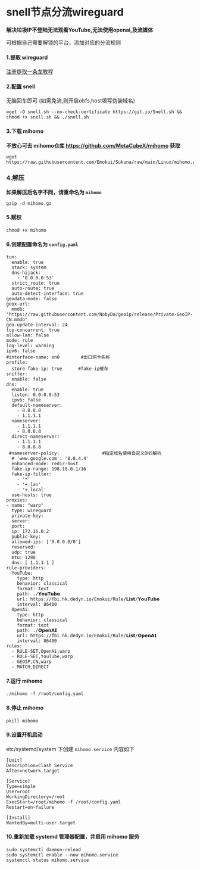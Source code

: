 # snell节点分流wireguard #
**解决垃圾IP不登陆无法观看YouTube,无法使用openai,及流媒体**

可根据自己需要解锁的平台，添加对应的分流规则

#### 1.提取 wireguard ####
[注册提取一条龙教程](https://102004.xyz/feed/16)

#### 2.配置 snell ####
无脑回车即可 (如需免流,则开启obfs,host填写伪装域名)
```
wget -O snell.sh --no-check-certificate https://git.io/Snell.sh && chmod +x snell.sh && ./snell.sh
```
#### 3.下载 mihomo ####

**不放心可去 mihomo仓库 https://github.com/MetaCubeX/mihomo 获取**
```
wget https://raw.githubusercontent.com/Emokui/Sukuna/raw/main/Linux/mihomo.gz
```
### 4.解压 ###
**如果解压后名字不同，请重命名为 `mihomo`**
```
gzip -d mihomo.gz
```
#### 5.赋权 ####
```
chmod +x mihomo
```
#### 6.创建配置命名为 `config.yaml` ####
```
tun:
  enable: true
  stack: system
  dns-hijack:
    - '0.0.0.0:53'
  strict_route: true
  auto-route: true
  auto-detect-interface: true
geodata-mode: false
geox-url:
  mmdb: "https://raw.githubusercontent.com/NobyDa/geoip/release/Private-GeoIP-CN.mmdb"
geo-update-interval: 24
tcp-concurrent: true
allow-lan: false
mode: rule
log-level: warning
ipv6: false
#interface-name: en0        #出口网卡名称
profile:                   
  store-fake-ip: true      #fake-ip缓存
sniffer:
  enable: false
dns:
  enable: true                 
  listen: 0.0.0.0:53           
  ipv6: false
  default-nameserver:
    - 8.8.8.8
    - 1.1.1.1
  nameserver:
    - 1.1.1.1
    - 8.8.8.8
  direct-nameserver:
    - 1.1.1.1
    - 8.8.8.8
 #nameserver-policy:                #指定域名使用自定义DNS解析
  # 'www.google.com': '8.8.4.4'
  enhanced-mode: redir-host
  fake-ip-range: 198.18.0.1/16
  fake-ip-filter:
    - '*'
    - '+.lan'
    - '+.local'
  use-hosts: true
proxies:
- name: "warp"
  type: wireguard
  private-key: 
  server: 
  port: 
  ip: 172.16.0.2
  public-key: 
  allowed-ips: ['0.0.0.0/0']
  reserved: 
  udp: true
  mtu: 1280
  dns: [ 1.1.1.1 ]
rule-providers:
  YouTube:
    type: http
    behavior: classical
    format: text
    path: ./𝗬𝗼𝘂𝗧𝘂𝗯𝗲
    url: https://fbi.hk.dedyn.io/Emokui/Rule/𝗟𝗶𝘀𝘁/𝗬𝗼𝘂𝗧𝘂𝗯𝗲
    interval: 86400
  OpenAi:
    type: http
    behavior: classical
    format: text
    path: ./𝗢𝗽𝗲𝗻𝗔𝗜
    url: https://fbi.hk.dedyn.io/Emokui/Rule/𝗟𝗶𝘀𝘁/𝗢𝗽𝗲𝗻𝗔𝗜
    interval: 86400
rules:
  - RULE-SET,OpenAi,warp
  - RULE-SET,YouTube,warp
  - GEOIP,CN,warp
  - MATCH,DIRECT
```
#### 7.运行 mihomo ####
```
./mihomo -f /root/config.yaml
```
#### 8.停止 mihomo ####
```
pkill mihomo
```
#### 9.设置开机启动 ####
etc/systemd/system 下创建 `mihomo.service` 内容如下
```
[Unit]
Description=Clash Service
After=network.target

[Service]
Type=simple
User=root
WorkingDirectory=/root
ExecStart=/root/mihomo -f /root/config.yaml
Restart=on-failure

[Install]
WantedBy=multi-user.target
```
#### 10.重新加载 systemd 管理器配置，并启用 mihomo 服务 ####
```
sudo systemctl daemon-reload
sudo systemctl enable --now mihomo.service
systemctl status mihomo.service
```
